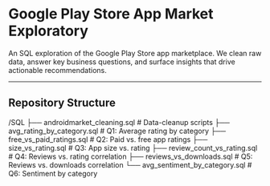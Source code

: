 # Google Play Store App Market Exploratory

An SQL exploration of the Google Play Store app marketplace. We clean raw data, answer key business questions, and surface insights that drive actionable recommendations.

---

## Repository Structure

/SQL
├── androidmarket_cleaning.sql # Data-cleanup scripts
├── avg_rating_by_category.sql # Q1: Average rating by category
├── free_vs_paid_ratings.sql # Q2: Paid vs. free app ratings
├── size_vs_rating.sql # Q3: App size vs. rating
├── review_count_vs_rating.sql # Q4: Reviews vs. rating correlation
├── reviews_vs_downloads.sql # Q5: Reviews vs. downloads correlation
└── avg_sentiment_by_category.sql # Q6: Sentiment by category
